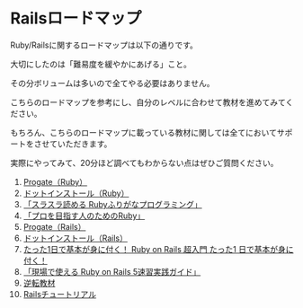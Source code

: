 # Railsロードマップ
Ruby/Railsに関するロードマップは以下の通りです。

大切にしたのは「難易度を緩やかにあげる」こと。

その分ボリュームは多いので全てやる必要はありません。

こちらのロードマップを参考にし、自分のレベルに合わせて教材を進めてみてください。

もちろん、こちらのロードマップに載っている教材に関しては全てにおいてサポートをさせていただきます。

実際にやってみて、20分ほど調べてもわからない点はぜひご質問ください。

1. [Progate（Ruby）](https://prog-8.com/)
2. [ドットインストール（Ruby）](https://dotinstall.com/)
3. [「スラスラ読める Rubyふりがなプログラミング」](https://amzn.to/32zDDXh)
4. [「プロを目指す人のためのRuby」](https://amzn.to/2IJrIhB)
5. [Progate（Rails）](https://prog-8.com/)
6. [ドットインストール（Rails）](https://dotinstall.com/)
7. [たった1日で基本が身に付く！ Ruby on Rails 超入門 たった1 日で基本が身に付く！](https://amzn.to/2MGPvkQ)
8. [「現場で使える Ruby on Rails 5速習実践ガイド」](https://amzn.to/2WaeAHM)
9. [逆転教材](https://arcane-gorge-21903.herokuapp.com)
10. [Railsチュートリアル](https://railstutorial.jp/)
